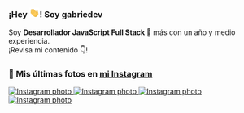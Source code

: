 <h3>¡Hey <img src="https://raw.githubusercontent.com/ABSphreak/ABSphreak/master/gifs/Hi.gif" width="20px" decondig="async">! Soy gabriedev</h3>

<p>Soy <strong>Desarrollador JavaScript Full Stack 🚀</strong> más con un año y medio experiencia.<br />¡Revisa mi contenido 👇!</p>

### 📸 Mis últimas fotos en [mi Instagram](https://instagram.com/gabrie.dev)


<a href='https://instagram.com/p/CtruQitPJU1' target='_blank'>
  <img width='20%' src='https://instagram.fkiv8-1.fna.fbcdn.net/v/t51.2885-15/354557634_595647665883083_2498794285121939883_n.jpg?stp=dst-jpg_e15_fr_s1080x1080&_nc_ht=instagram.fkiv8-1.fna.fbcdn.net&_nc_cat=111&_nc_ohc=9TE2fXJNfJkAX_rRESB&edm=APU89FABAAAA&ccb=7-5&oh=00_AfAAuIqiT2tdw8MhZfn8R5BgO2Q3PFcF-nKWU-h8eMgScw&oe=64A301A3&_nc_sid=bc0c2c' alt='Instagram photo' />
</a>
<a href='https://instagram.com/p/CtrtZEhvfjK' target='_blank'>
  <img width='20%' src='https://instagram.fkiv8-1.fna.fbcdn.net/v/t51.2885-15/354566352_1280061536273536_3184760590463359796_n.jpg?stp=dst-jpg_e15&_nc_ht=instagram.fkiv8-1.fna.fbcdn.net&_nc_cat=104&_nc_ohc=sXoyLNCRUmsAX_BGSmr&edm=APU89FABAAAA&ccb=7-5&oh=00_AfBrmNKiB4deTpwzs-6V4BcNPK57gKnFvCTI0cNSfctEeQ&oe=64A2669C&_nc_sid=bc0c2c' alt='Instagram photo' />
</a>
<a href='https://instagram.com/p/CtDUXiGIwfW' target='_blank'>
  <img width='20%' src='https://instagram.fkiv8-1.fna.fbcdn.net/v/t51.2885-15/350888316_2281662725376540_4082540287140756007_n.jpg?stp=dst-jpg_e15&_nc_ht=instagram.fkiv8-1.fna.fbcdn.net&_nc_cat=100&_nc_ohc=YsMNo_h5YdYAX8N-4oU&edm=APU89FABAAAA&ccb=7-5&oh=00_AfBWizgCly_7Q9QUBjbXA2_UAJZsOhVecLpoL-qJkLqclw&oe=64A326D8&_nc_sid=bc0c2c' alt='Instagram photo' />
</a>
<a href='https://instagram.com/p/CoTfm_INWyt' target='_blank'>
  <img width='20%' src='https://instagram.fkiv8-1.fna.fbcdn.net/v/t51.2885-15/321050480_935030397667260_4356312353538439528_n.jpg?stp=dst-jpg_e15&_nc_ht=instagram.fkiv8-1.fna.fbcdn.net&_nc_cat=100&_nc_ohc=m4DTxVAvd1oAX9-yOz-&edm=APU89FABAAAA&ccb=7-5&oh=00_AfBKR6_NRiXeXyN2ORfPcFwwsF6iR2Sn9meQZaqXcCbhQQ&oe=64A2E917&_nc_sid=bc0c2c' alt='Instagram photo' />
</a>

